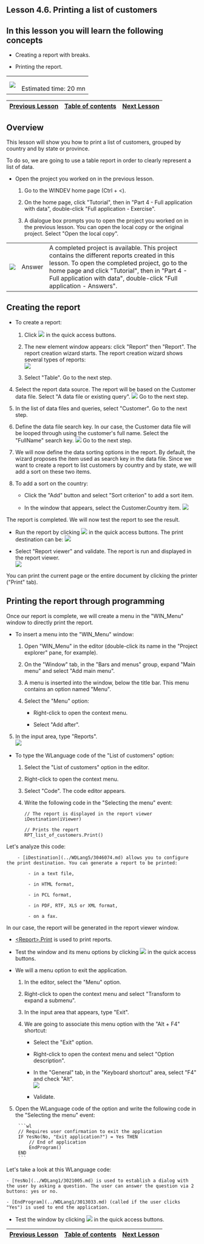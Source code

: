 
## Lesson 4.6. Printing a list of customers
<a name="NOTE1"></a>
<a name="NOTE1_1"></a>


## In this lesson you will learn the following concepts
<a name="this_lesson_you_will_learn_the_following_concepts_ELTTEXTE000273"></a>


- Creating a report with breaks.

- Printing the report.





|   |   |
| --- | --- |
| ![](https://doc.pcsoft.fr/en-US/images/image.awp?langid=3&name=dur%E9e.png)<br> | <br>Estimated time: 20 mn |

| [Previous Lesson](../TutoWD/1410087536.md) | [Table of contents](../TutoWD/1410087560.md) | [Next Lesson](../TutoWD/1410087538.md) |
| --- | --- | --- |





<a name="NOTE2"></a>
<a name="NOTE2_1"></a>


## Overview
<a name="overview_ELTTEXTE000320"></a>
This lesson will show you how to print a list of customers, grouped by country and by state or province. 

To do so, we are going to use a table report in order to clearly represent a list of data.

- Open the project you worked on in the previous lesson. 

	1. Go to the WINDEV home page (Ctrl + &lt;).

	2. On the home page, click "Tutorial", then in "Part 4 - Full application with data", double-click "Full application - Exercise".

	3. A dialogue box prompts you to open the project you worked on in the previous lesson. You can open the local copy or the original project. Select "Open the local copy". 





|   |   |   |
| --- | --- | --- |
| ![](https://doc.pcsoft.fr/en-US/images/image.awp?langid=3&name=exemple-WD.png)<br> | Answer | A completed project is available. This project contains the different reports created in this lesson. To open the completed project, go to the home page and click "Tutorial", then in "Part 4 - Full application with data", double-click "Full application - Answers". |





<a name="NOTE3"></a>
<a name="NOTE3_1"></a>


## Creating the report
<a name="creating_the_report_ELTTEXTE000362"></a>


- To create a report: 

	1. Click ![](https://doc.pcsoft.fr/en-US/images/image.awp?langid=3&name=ICO_Cr%E9er1_GAF.jpg)
 in the quick access buttons.

	2. The new element window appears: click "Report" then "Report". The report creation wizard starts. The report creation wizard shows several types of reports:  
![](https://doc.pcsoft.fr/en-US/images/image.awp?langid=3&name=P4_Appli%20compl%E8te%20-%20Imprimer%20liste%20clients%20-%20HC%20N%B0001.jpg&type=thumb)


	3. Select "Table". Go to the next step.

4. Select the report data source. The report will be based on the Customer data file. Select "A data file or existing query". 
![](https://doc.pcsoft.fr/en-US/images/image.awp?langid=3&name=P4_Appli%20compl%E8te%20-%20Imprimer%20liste%20clients%20-%20HC%20N%B0002.jpg&type=thumb)
Go to the next step.

5. In the list of data files and queries, select "Customer". Go to the next step.

6. Define the data file search key. In our case, the Customer data file will be looped through using the customer's full name. Select the "FullName" search key. 
![](https://doc.pcsoft.fr/en-US/images/image.awp?langid=3&name=P4_Appli%20compl%E8te%20-%20Imprimer%20liste%20clients%20-%20HC%20N%B0003.jpg&type=thumb)
Go to the next step.

7. We will now define the data sorting options in the report. By default, the wizard proposes the item used as search key in the data file. Since we want to create a report to list customers by country and by state, we will add a sort on these two items.

8. To add a sort on the country:

	- Click the "Add" button and select "Sort criterion" to add a sort item.

	- In the window that appears, select the Customer.Country item.  ![](https://doc.pcsoft.fr/en-US/images/image.awp?langid=3&name=P4_Appli%20compl%E8te%20-%20Imprimer%20liste%20clients%20-%20HC%20N%B0004.jpg)


The report is completed. We will now test the report to see the result.



- Run the report by clicking ![](https://doc.pcsoft.fr/en-US/images/image.awp?langid=3&name=ICO_GO_Fenetre_WD_GAF.jpg)
 in the quick access buttons. The print destination can be:  ![](https://doc.pcsoft.fr/en-US/images/image.awp?langid=3&name=P4_Appli%20compl%E8te%20-%20Imprimer%20liste%20clients%20-%20HC%20N%B0011.jpg)





- Select "Report viewer" and validate. The report is run and displayed in the report viewer.  
![](https://doc.pcsoft.fr/en-US/images/image.awp?langid=3&name=P4_Appli%20compl%E8te%20-%20Imprimer%20liste%20clients%20-%20HC%20N%B0012%201.jpg&type=thumb)





You can print the current page or the entire document by clicking the printer ("Print" tab).

<a name="NOTE4"></a>
<a name="NOTE4_1"></a>


## Printing the report through programming
<a name="printing_the_report_through_programming_ELTTEXTE000422"></a>
Once our report is complete, we will create a menu in the "WIN_Menu" window to directly print the report.

- To insert a menu into the "WIN_Menu" window:

	1. Open "WIN_Menu" in the editor (double-click its name in the "Project explorer" pane, for example).

	2. On the "Window" tab, in the "Bars and menus" group, expand "Main menu" and select "Add main menu".

	3. A menu is inserted into the window, below the title bar. This menu contains an option named "Menu".

	4. Select the "Menu" option:

		- Right-click to open the context menu.

		- Select "Add after".




5. In the input area, type "Reports".  
![](https://doc.pcsoft.fr/en-US/images/image.awp?langid=3&name=P4_Appli%20compl%E8te%20-%20Imprimer%20liste%20clients%20-%20HC%20N%B0013.jpg)




- To type the WLanguage code of the "List of customers" option:

	1. Select the "List of customers" option in the editor.

	2. Right-click to open the context menu.

	3. Select "Code". The code editor appears.

	4. Write the following code in the "Selecting the menu" event:
			
		```wl
		// The report is displayed in the report viewer
		iDestination(iViewer)
		
		// Prints the report
		RPT_list_of_customers.Print()
		```
Let's analyze this code:

		- [iDestination](../WDLang5/3046074.md) allows you to configure the print destination. You can generate a report to be printed:

			- in a text file,

			- in HTML format,

			- in PCL format,

			- in PDF, RTF, XLS or XML format,

			- on a fax.


In our case, the report will be generated in the report viewer window.

- [&lt;Report&gt;.Print](../WDLang5/1000024554.md) is used to print reports.




- Test the window and its menu options by clicking ![](https://doc.pcsoft.fr/en-US/images/image.awp?langid=3&name=ICO_GO_Fenetre_WD_GAF.jpg)
 in the quick access buttons.




- We will a menu option to exit the application.

	1. In the editor, select the "Menu" option.

	2. Right-click to open the context menu and select "Transform to expand a submenu".

	3. In the input area that appears, type "Exit".

	4. We are going to associate this menu option with the "Alt + F4" shortcut:

		- Select the "Exit" option.

		- Right-click to open the context menu and select "Option description".

		- In the "General" tab, in the "Keyboard shortcut" area, select "F4" and check "Alt".  
![](https://doc.pcsoft.fr/en-US/images/image.awp?langid=3&name=P4_Appli%20compl%E8te%20-%20Imprimer%20liste%20clients%20-%20HC%20N%B0015.jpg)


		- Validate.

5. Open the WLanguage code of the option and write the following code in the "Selecting the menu" event:
			
		```wl
		// Requires user confirmation to exit the application
		IF YesNo(No, "Exit application?") = Yes THEN
			// End of application
			EndProgram()
		END
		```
Let's take a look at this WLanguage code:

	- [YesNo](../WDLang1/3021005.md) is used to establish a dialog with the user by asking a question. The user can answer the question via 2 buttons: yes or no.

	- [EndProgram](../WDLang1/3013033.md) (called if the user clicks "Yes") is used to end the application.




- Test the window by clicking ![](https://doc.pcsoft.fr/en-US/images/image.awp?langid=3&name=ICO_GO_Fenetre_WD_GAF.jpg)
 in the quick access buttons.




| [Previous Lesson](../TutoWD/1410087536.md) | [Table of contents](../TutoWD/1410087560.md) | [Next Lesson](../TutoWD/1410087538.md) |
| --- | --- | --- |




